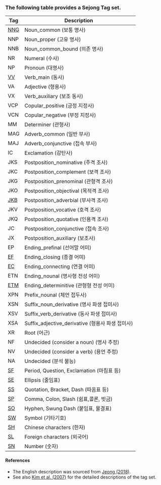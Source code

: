 ### The following table provides a Sejong Tag set. 

| Tag | Description |
|---|---|
| [NNG](./XPOS-des/1_NNG.md) | Noun_common (보통 명사) |
| NNP | Noun_proper (고유 명사) |
| NNB | Noun_common_bound (의존 명사) |
| NR  | Numeral (수사) |
| NP  | Pronoun (대명사) |
| [VV](./XPOS-des/2_VV.md)  | Verb_main (동사) |
| VA  | Adjective (형용사) |
| VX  | Verb_auxiliary (보조 동사) |
| VCP | Copular_positive (긍정 지정사) |
| VCN | Copular_negative (부정 지정사) |
| MM | Determiner (관형사) |
| MAG | Adverb_common (일반 부사) |
| MAJ | Adverb_conjunctive (접속 부사) |
| IC | Exclamation (감탄사) |
| JKS | Postposition_nominative (주격 조사) |
| JKC | Postposition_complement (보격 조사) |
| JKG | Postposition_prenominal (관형격 조사) |
| JKO | Postposition_objectival (목적격 조사) |
| [JKB](./XPOS-des/7_JKB.md) | Postposition_adverbial (부사격 조사) |
| JKV | Postposition_vocative (호격 조사) |
| JKQ | Postposition_quotative (인용격 조사) |
| JC | Postposition_conjunctive (접속 조사) |
| JX | Postposition_auxiliary (보조사) |
| EP | Ending_prefinal (선어말 어미) |
| [EF](./XPOS-des/4_EF.md) | Ending_closing (종결 어미) |
| [EC](./XPOS-des/3_EC.md) | Ending_connecting (연결 어미) |
| ETN | Ending_nounal (명사형 전성 어미) |
| [ETM](./XPOS-des/6_ETM.md) | Ending_determinitive (관형형 전성 어미) |
| XPN | Prefix_nounal (체언 접두사) |
| XSN | Suffix_noun_derivative (명사 파생 접미사) |
| XSV | Suffix_verb_derivative (동사 파생 접미사) |
| XSA | Suffix_adjective_derivative (형용사 파생 접미사) |
| XR | Root (어근) |
| NF | Undecided (consider a noun) (명사 추정) |
| NV | Undecided (consider a verb) (용언 추정) |
| NA | Undecided (분석 불능) |
| [SF](./XPOS-des/5_SSS.md) | Period, Question, Exclamation (마침표 등) |
| [SE](./XPOS-des/5_SSS.md) | Ellipsis (줄임표) |
| [SS](./XPOS-des/5_SSS.md) | Quotation, Bracket, Dash (따옴표 등) |
| [SP](./XPOS-des/5_SSS.md) | Comma, Colon, Slash (쉼표,콜론, 빗금) |
| [SO](./XPOS-des/5_SSS.md) | Hyphen, Swung Dash (붙임표, 물결표) |
| [SW](./XPOS-des/5_SSS.md) | Symbol (기타기호) |
| [SH](./XPOS-des/5_SSS.md) | Chinese characters (한자) |
| [SL](./XPOS-des/5_SSS.md) | Foreign characters (외국어) |
| [SN](./XPOS-des/5_SSS.md) | Number (숫자) |

#### References

- The English description was sourced from [Jeong (2018)](http://dx.doi.org/10.3938/NPSM.68.636). 
- See also [Kim et al. (2007)](https://www.dbpia.co.kr/Journal/articleDetail?nodeId=NODE01065207) for the detailed descriptions of the tag set.
